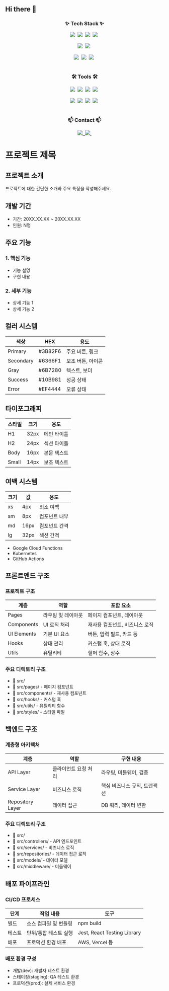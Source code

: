 ## Hi there 👋

<h3 align="center">✨ Tech Stack ✨</h3>
<div align="center">
  <img src="https://img.shields.io/badge/spring-%236DB33F.svg?&style=for-the-badge&logo=spring&logoColor=white" />&nbsp
  <img src="https://img.shields.io/badge/django-%23092E20.svg?&style=for-the-badge&logo=django&logoColor=white" />&nbsp
  <img src="https://img.shields.io/badge/react-20232a.svg?style=for-the-badge&logo=react&logoColor=61DAFB" />&nbsp
  <img src="https://img.shields.io/badge/next.js-%23000000.svg?&style=for-the-badge&logo=next.js&logoColor=white" />&nbsp
</div>

<br>

<div align="center">
  <img src="https://img.shields.io/badge/MySQL-4479A1?style=for-the-badge&logo=MySQL&logoColor=white">&nbsp
  <img src="https://img.shields.io/badge/postgresql-4169E1?style=for-the-badge&logo=postgresql&logoColor=white">&nbsp
</div>

<br>

<div align="center">
  <img src="https://img.shields.io/badge/python-3670A0?style=for-the-badge&logo=python&logoColor=ffdd54" />&nbsp
  <img src="https://img.shields.io/badge/java-007396?style=for-the-badge&logo=OpenJDK&logoColor=white">&nbsp
  <img src="https://img.shields.io/badge/c++-00599C?style=for-the-badge&logo=cplusplus&logoColor=white" />&nbsp
</div>

<br>

<h3 align="center">🛠 Tools 🛠</h3>
<div align="center">
  <img src="https://img.shields.io/badge/git-F05033.svg?style=for-the-badge&logo=git&logoColor=white" />&nbsp
  <img src="https://img.shields.io/badge/github-181717.svg?style=for-the-badge&logo=github&logoColor=white" />&nbsp
  <img src="https://img.shields.io/badge/Notion-F3F3F3.svg?style=for-the-badge&logo=notion&logoColor=black" />&nbsp
  <img src="https://img.shields.io/badge/figma-F24E1E.svg?style=for-the-badge&logo=figma&logoColor=white" />&nbsp
</div>

<br>

<div align="center">
  <img src="https://img.shields.io/badge/intellij%20idea-%23000000.svg?&style=for-the-badge&logo=intellij%20idea&logoColor=white" />&nbsp
  <img src="https://img.shields.io/badge/pycharm-%23000000.svg?&style=for-the-badge&logo=pycharm&logoColor=white" />&nbsp
  <img src="https://img.shields.io/badge/VSCode-2C2C32.svg?style=for-the-badge&logo=visual-studio-code&logoColor=22ABF3" />&nbsp
  <img src="https://img.shields.io/badge/jupyter-2C2C32.svg?style=for-the-badge&logo=jupyter&logoColor=F37726" />&nbsp
</div>

<br>

<h3 align="center">📫 Contact 📫</h3>
<div align="center">  
  <a href="0109548@naver.com">
    <img
      src="https://img.shields.io/badge/0109548@naver.com-0078D4?style=for-the-badge&logo=microsoftoutlook&logoColor=white"/>&nbsp
  </a>
  <a href="https://www.instagram.com/yun.jae_e/">
    <img
      src="https://img.shields.io/badge/instagram-E4405F?style=for-the-badge&logo=instagram&logoColor=white"/>&nbsp
  </a>
</div>


# 프로젝트 제목

## 프로젝트 소개

프로젝트에 대한 간단한 소개와 주요 특징을 작성해주세요.

## 개발 기간

* 기간: 20XX.XX.XX ~ 20XX.XX.XX
* 인원: N명
## 주요 기능

### 1. 핵심 기능
* 기능 설명
* 구현 내용

### 2. 세부 기능
* 상세 기능 1
* 상세 기능 2

## 컬러 시스템

| 색상 | HEX | 용도 |
|------|-----|------|
| Primary | #3B82F6 | 주요 버튼, 링크 |
| Secondary | #6366F1 | 보조 버튼, 아이콘 |
| Gray | #6B7280 | 텍스트, 보더 |
| Success | #10B981 | 성공 상태 |
| Error | #EF4444 | 오류 상태 |

## 타이포그래피

| 스타일 | 크기 | 용도 |
|--------|------|------|
| H1 | 32px | 메인 타이틀 |
| H2 | 24px | 섹션 타이틀 |
| Body | 16px | 본문 텍스트 |
| Small | 14px | 보조 텍스트 |

## 여백 시스템

| 크기 | 값 | 용도 |
|------|-----|------|
| xs | 4px | 최소 여백 |
| sm | 8px | 컴포넌트 내부 |
| md | 16px | 컴포넌트 간격 |
| lg | 32px | 섹션 간격 |

* Google Cloud Functions
* Kubernetes
* GitHub Actions
## 프론트엔드 구조

### 프로젝트 구조
| 계층 | 역할 | 포함 요소 |
|------|------|-----------|
| Pages | 라우팅 및 레이아웃 | 페이지 컴포넌트, 레이아웃 |
| Components | UI 로직 처리 | 재사용 컴포넌트, 비즈니스 로직 |
| UI Elements | 기본 UI 요소 | 버튼, 입력 필드, 카드 등 |
| Hooks | 상태 관리 | 커스텀 훅, 상태 로직 |
| Utils | 유틸리티 | 헬퍼 함수, 상수 |

### 주요 디렉토리 구조
* 📁 src/
* 📁 src/pages/ - 페이지 컴포넌트
* 📁 src/components/ - 재사용 컴포넌트
* 📁 src/hooks/ - 커스텀 훅
* 📁 src/utils/ - 유틸리티 함수
* 📁 src/styles/ - 스타일 파일

## 백엔드 구조

### 계층형 아키텍처
| 계층 | 역할 | 구현 내용 |
|------|------|-----------|
| API Layer | 클라이언트 요청 처리 | 라우팅, 미들웨어, 검증 |
| Service Layer | 비즈니스 로직 | 핵심 비즈니스 규칙, 트랜잭션 |
| Repository Layer | 데이터 접근 | DB 쿼리, 데이터 변환 |

### 주요 디렉토리 구조
* 📁 src/
* 📁 src/controllers/ - API 엔드포인트
* 📁 src/services/ - 비즈니스 로직
* 📁 src/repositories/ - 데이터 접근 로직
* 📁 src/models/ - 데이터 모델
* 📁 src/middleware/ - 미들웨어

## 배포 파이프라인

### CI/CD 프로세스
| 단계 | 작업 내용 | 도구 |
|------|-----------|------|
| 빌드 | 소스 컴파일 및 번들링 | npm build |
| 테스트 | 단위/통합 테스트 실행 | Jest, React Testing Library |
| 배포 | 프로덕션 환경 배포 | AWS, Vercel 등 |

### 배포 환경 구성
* 개발(dev): 개발자 테스트 환경
* 스테이징(staging): QA 테스트 환경
* 프로덕션(prod): 실제 서비스 환경

